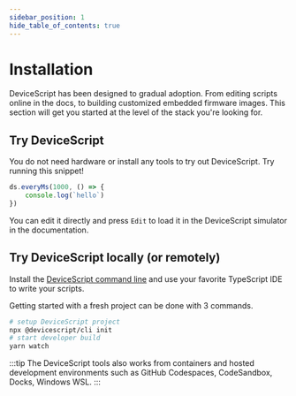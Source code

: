 ```yaml
---
sidebar_position: 1
hide_table_of_contents: true
---
```


# Installation

DeviceScript has been designed to gradual adoption. From editing scripts online in the docs, to building customized embedded firmware images.
This section will get you started at the level of the stack you're looking for.

## Try DeviceScript

You do not need hardware or install any tools to try out DeviceScript. Try running this snippet!

```ts edit codesandbox
ds.everyMs(1000, () => {
    console.log(`hello`)
})
```

You can edit it directly and press `Edit` to load it in the DeviceScript simulator in the documentation.

## Try DeviceScript locally (or remotely)

Install the [DeviceScript command line](/api/cli) and use your favorite TypeScript IDE to write your scripts.

Getting started with a fresh project can be done with 3 commands.

```bash
# setup DeviceScript project
npx @devicescript/cli init
# start developer build
yarn watch
```

:::tip
The DeviceScript tools also works from containers and hosted development environments such
as GitHub Codespaces, CodeSandbox, Docks, Windows WSL.
:::
